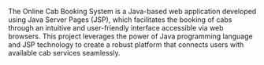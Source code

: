 The Online Cab Booking System is a Java-based web application developed using Java Server Pages (JSP), which facilitates the booking of cabs through an intuitive and user-friendly interface accessible via web browsers. This project leverages the power of Java programming language and JSP technology to create a robust platform that connects users with available cab services seamlessly.
